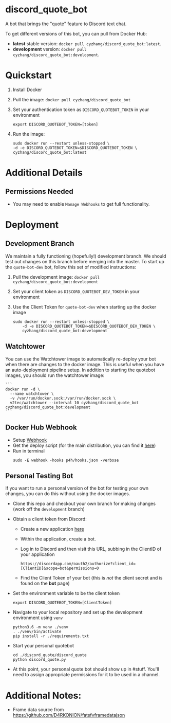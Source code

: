# discord_quote_bot
A bot that brings the "quote" feature to Discord text chat.

To get different versions of this bot, you can pull from Docker Hub:
- **latest** stable version: `docker pull cyzhang/discord_quote_bot:latest`.
- **development** version: `docker pull cyzhang/discord_quote_bot:development`.

# Quickstart

1. Install Docker
2. Pull the image: `docker pull cyzhang/discord_quote_bot`
3. Set your authentication token as `DISCORD_QUOTEBOT_TOKEN` in your environment 

    ```
    export DISCORD_QUOTEBOT_TOKEN=[token]
    ```

4. Run the image: 

    ```
    sudo docker run --restart unless-stopped \
    -d -e DISCORD_QUOTEBOT_TOKEN=$DISCORD_QUOTEBOT_TOKEN \
    cyzhang/discord_quote_bot:latest 
    ```

# Additional Details

## Permissions Needed

- You may need to enable `Manage Webhooks` to get full functionality.


# Deployment

## Development Branch

We maintain a fully functioning (hopefully!) development branch. We should test out changes on this branch before merging into the master. To start up the `quote-bot-dev` bot, follow this set of modified instructions:  

1. Pull the development image: `docker pull cyzhang/discord_quote_bot:development`
2. Set your client token as `DISCORD_QUOTEBOT_DEV_TOKEN` in your environment
3. Use the Client Token for `quote-bot-dev` when starting up the docker image  

    ```
    sudo docker run --restart unless-stopped \
        -d -e DISCORD_QUOTEBOT_TOKEN=$DISCORD_QUOTEBOT_DEV_TOKEN \
        cyzhang/discord_quote_bot:development 
    ```

## Watchtower

You can use the Watchtower image to automatically re-deploy your bot when there are changes to the docker image. This is useful when you have an auto-deployment pipeline setup. In addition to starting the quotebot images, you should run the watchtower image:

    ```
    docker run -d \
      --name watchtower \
      -v /var/run/docker.sock:/var/run/docker.sock \
      v2tec/watchtower --interval 10 cyzhang/discord_quote_bot cyzhang/discord_quote_bot:development
    ```

## Docker Hub Webhook

- Setup [Webhook](https://github.com/adnanh/webhook)
- Get the deploy script (for the main distribution, you can find it [here]())
- Run in terminal
    ```
    sudo -E webhook -hooks p4h/hooks.json -verbose
    ```

## Personal Testing Bot
If you want to run a personal version of the bot for testing your own changes, you can do this without using the docker images.

- Clone this repo and checkout your own branch for making changes (work off the `development` branch)
- Obtain a client token from Discord:
    - Create a new application [here](https://discordapp.com/developers/applications/)
    - Within the application, create a bot.
    - Log in to Discord and then visit this URL, subbing in the ClientID of your application     
    
        ```
        https://discordapp.com/oauth2/authorize?client_id=[ClientID]&scope=bot&permissions=0
        ```
        
    - Find the Client Token of your bot (this is *not* the client secret and is found on the **bot** page)
- Set the environment variable to be the client token   

    ```
    export DISCORD_QUOTEBOT_TOKEN=[ClientToken]
    ```
    
- Navigate to your local repository and set up the development environment using `venv`
    
    ```
    python3.6 -m venv ./venv
    . ./venv/bin/activate
    pip install -r ./requirements.txt
    ```
    
- Start your personal quotebot
    
    ```
    cd ./discord_quote/discord_quote
    python discord_quote.py
    ```
    
- At this point, your personal quote bot should show up in #stuff. You'll need to assign appropriate permissions for it to be used in a channel.
    
    
# Additional Notes:

- Frame data source from https://github.com/D4RKONION/fatsfvframedatajson
